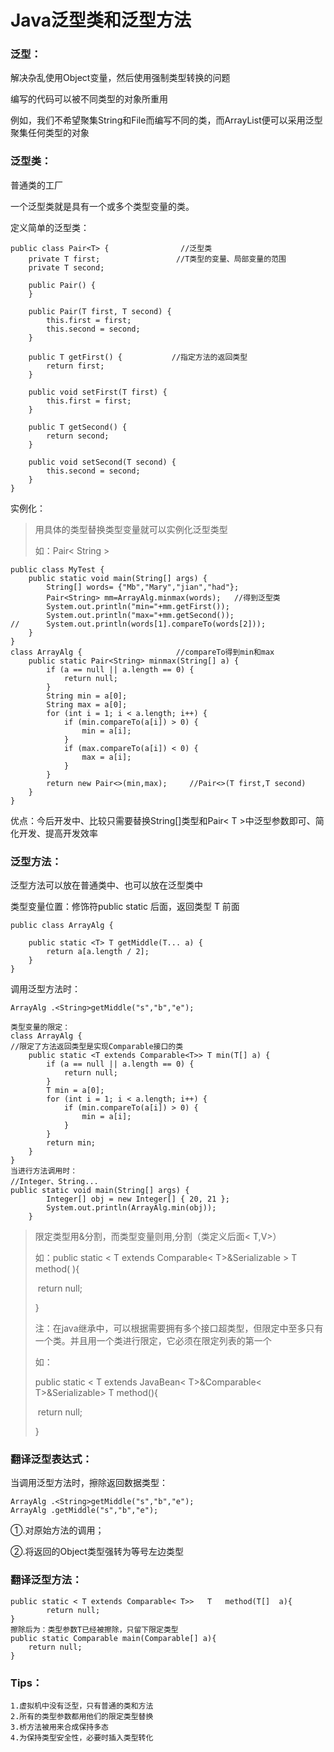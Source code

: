 # Java泛型类和泛型方法

### 泛型：

解决杂乱使用Object变量，然后使用强制类型转换的问题

编写的代码可以被不同类型的对象所重用

例如，我们不希望聚集String和File而编写不同的类，而ArrayList便可以采用泛型聚集任何类型的对象

### 泛型类：

普通类的工厂

一个泛型类就是具有一个或多个类型变量的类。

定义简单的泛型类：

```
public class Pair<T> {                //泛型类
	private T first;                 //T类型的变量、局部变量的范围
	private T second;                

	public Pair() {
	}

	public Pair(T first, T second) {
		this.first = first;
		this.second = second;
	}

	public T getFirst() {           //指定方法的返回类型
		return first;
	}

	public void setFirst(T first) {
		this.first = first;
	}

	public T getSecond() {
		return second;
	}

	public void setSecond(T second) {
		this.second = second;
	}
}
```

实例化：

> 用具体的类型替换类型变量就可以实例化泛型类型
>
> 如：Pair< String >

```
public class MyTest {
	public static void main(String[] args) {
		String[] words= {"Mb","Mary","jian","had"};
		Pair<String> mm=ArrayAlg.minmax(words);   //得到泛型类
		System.out.println("min="+mm.getFirst());
		System.out.println("max="+mm.getSecond());
//		System.out.println(words[1].compareTo(words[2]));
	}
}
class ArrayAlg {                     //compareTo得到min和max
	public static Pair<String> minmax(String[] a) {
		if (a == null || a.length == 0) {
			return null;
		}
		String min = a[0];
		String max = a[0];
		for (int i = 1; i < a.length; i++) {
			if (min.compareTo(a[i]) > 0) {
				min = a[i];
			}
			if (max.compareTo(a[i]) < 0) {
				max = a[i];
			}
		}
		return new Pair<>(min,max);     //Pair<>(T first,T second)
	}
}
```

优点：今后开发中、比较只需要替换String[]类型和Pair< T  >中泛型参数即可、简化开发、提高开发效率

### 泛型方法：

泛型方法可以放在普通类中、也可以放在泛型类中

类型变量位置：修饰符public static 后面，返回类型 T 前面

```
public class ArrayAlg {

	public static <T> T getMiddle(T... a) {
		return a[a.length / 2];
	}
}
```

调用泛型方法时：

```
ArrayAlg .<String>getMiddle("s","b","e");
```

```
类型变量的限定：
class ArrayAlg {
//限定了方法返回类型是实现Comparable接口的类
	public static <T extends Comparable<T>> T min(T[] a) {
		if (a == null || a.length == 0) {
			return null;
		}
		T min = a[0];
		for (int i = 1; i < a.length; i++) {
			if (min.compareTo(a[i]) > 0) {
				min = a[i];
			}
		}
		return min;
	}
}
当进行方法调用时：
//Integer、String...
public static void main(String[] args) {
		Integer[] obj = new Integer[] { 20, 21 };
		System.out.println(ArrayAlg.min(obj));
	}
```

> 限定类型用&分割，而类型变量则用,分割（类定义后面< T,V>）
>
> 如：public static < T extends Comparable< T>&Serializable >   T   method( ){
>
> ​		return null;
>
> }
>
> 注：在java继承中，可以根据需要拥有多个接口超类型，但限定中至多只有一个类。并且用一个类进行限定，它必须在限定列表的第一个
>
> 如：
>
> public static < T extends JavaBean< T>&Comparable< T>&Serializable>  T  method(){
>
> ​                  return null;
>
> }

### 翻译泛型表达式： 

当调用泛型方法时，擦除返回数据类型：

```
ArrayAlg .<String>getMiddle("s","b","e");
ArrayAlg .getMiddle("s","b","e");
```

①.对原始方法的调用；

②.将返回的Object类型强转为等号左边类型

### 翻译泛型方法：

```
public static < T extends Comparable< T>>   T   method(T[]  a){
		return null;
}
擦除后为：类型参数T已经被擦除，只留下限定类型
public static Comparable main(Comparable[] a){
    return null;
}
```

### Tips：

```
1.虚拟机中没有泛型，只有普通的类和方法
2.所有的类型参数都用他们的限定类型替换
3.桥方法被用来合成保持多态
4.为保持类型安全性，必要时插入类型转化
```




